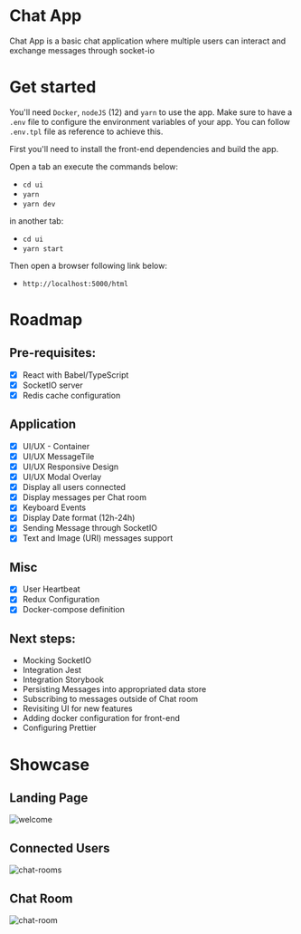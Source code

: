 # Chat App

Chat App is a basic chat application where multiple users can interact and exchange messages through socket-io

# Get started

You'll need `Docker`, `nodeJS` (12) and `yarn` to use the app. Make sure to have a `.env` file to configure the environment variables of your app. You can follow `.env.tpl` file as reference to achieve this.

First you'll need to install the front-end dependencies and build the app.

Open a tab an execute the commands below:
- `cd ui`
- `yarn`
- `yarn dev`

in another tab:
- `cd ui`
- `yarn start`

Then open a browser following link below:
- `http://localhost:5000/html`

# Roadmap

## Pre-requisites:
 - [x] React with Babel/TypeScript
 - [x] SocketIO server
 - [x] Redis cache configuration

## Application
 - [x] UI/UX - Container
 - [x] UI/UX MessageTile
 - [x] UI/UX Responsive Design
 - [x] UI/UX Modal Overlay
 - [x] Display all users connected
 - [x] Display messages per Chat room
 - [x] Keyboard Events
 - [x] Display Date format (12h-24h)
 - [x] Sending Message through SocketIO
 - [x] Text and Image (URI) messages support

## Misc
 - [x] User Heartbeat
 - [x] Redux Configuration
 - [x] Docker-compose definition

## Next steps:
- Mocking SocketIO
- Integration Jest
- Integration Storybook
- Persisting Messages into appropriated data store
- Subscribing to messages outside of Chat room
- Revisiting UI for new features
- Adding docker configuration for front-end
- Configuring Prettier

# Showcase

## Landing Page

<img src="https://i.ibb.co/QKZm7dS/welcome.png" alt="welcome" border="0">

## Connected Users

<img src="https://i.ibb.co/X21vrQW/chat-rooms.png" alt="chat-rooms" border="0">

## Chat Room

<img src="https://i.ibb.co/VLGHMH8/chat-room.png" alt="chat-room" border="0">
